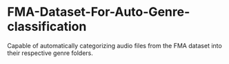 # FMA-Dataset-For-Auto-Genre-classification
Capable of automatically categorizing audio files from the FMA dataset into their respective genre folders.
